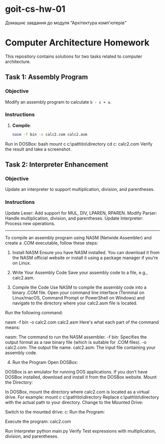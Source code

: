 # goit-cs-hw-01
Домашнє завдання до модуля “Архітектура комп'ютерів”

# Computer Architecture Homework

This repository contains solutions for two tasks related to computer architecture.

## Task 1: Assembly Program

### Objective
Modify an assembly program to calculate `b - c + a`.

### Instructions
1. **Compile**:
   ```bash
   nasm -f bin -o calc2.com calc2.asm
   ```
Run in DOSBox:
bash
mount c c:\path\to\directory
cd c:
calc2.com
Verify the result and take a screenshot.

## Task 2: Interpreter Enhancement

### Objective
Update an interpreter to support multiplication, division, and parentheses.

### Instructions
Update Lexer: Add support for MUL, DIV, LPAREN, RPAREN.
Modify Parser: Handle multiplication, division, and parentheses.
Update Interpreter: Process new operations.
__________________________________________________________________________________________________________________________________________________________________________________________________________________________________
To compile an assembly program using NASM (Netwide Assembler) and create a .COM executable, follow these steps:

1. Install NASM
Ensure you have NASM installed. You can download it from the NASM official website or install it using a package manager if you’re on Linux.

2. Write Your Assembly Code
Save your assembly code to a file, e.g., calc2.asm.

3. Compile the Code
Use NASM to compile the assembly code into a binary .COM file. Open your command line interface (Terminal on Linux/macOS, Command Prompt or PowerShell on Windows) and navigate to the directory where your calc2.asm file is located.

Run the following command:

nasm -f bin -o calc2.com calc2.asm
Here's what each part of the command means:

nasm: The command to run the NASM assembler.
-f bin: Specifies the output format as a raw binary file (which is suitable for .COM files).
-o calc2.com: The output file name.
calc2.asm: The input file containing your assembly code.

4. Run the Program
Open DOSBox:

DOSBox is an emulator for running DOS applications. If you don’t have DOSBox installed, download and install it from the DOSBox website.
Mount the Directory:

In DOSBox, mount the directory where calc2.com is located as a virtual drive.
For example:
mount c c:\path\to\directory
Replace c:\path\to\directory with the actual path to your directory.
Change to the Mounted Drive:

Switch to the mounted drive:
c:
Run the Program:

Execute the program:
calc2.com

Run Interpreter
python main.py
Verify
Test expressions with multiplication, division, and parentheses.
